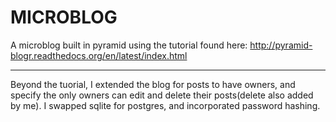 MICROBLOG
=========

A microblog built in pyramid using the tutorial found here: http://pyramid-blogr.readthedocs.org/en/latest/index.html

---------

Beyond the tuorial, I extended the blog for posts to have owners, and specify
the only owners can edit and delete their posts(delete also added by me). I
swapped sqlite for postgres, and incorporated password hashing.